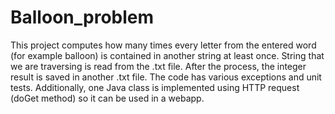 # Balloon_problem

This project computes how many times every letter from the entered word (for example balloon) is contained in another string at least once.
String that we are traversing is read from the .txt file. After the process, the integer result is saved in another .txt file.
The code has various exceptions and unit tests.
Additionally, one Java class is implemented using HTTP request (doGet method) so it can be used in a webapp.
